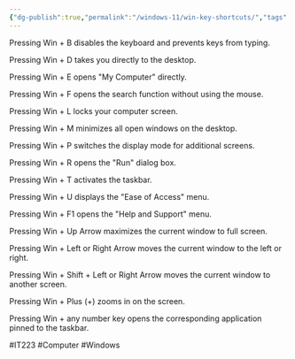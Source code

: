 ```yaml
---
{"dg-publish":true,"permalink":"/windows-11/win-key-shortcuts/","tags":["Windows","windows11"]}
---
```




Pressing Win + B disables the keyboard and prevents keys from typing.

Pressing Win + D takes you directly to the desktop.

Pressing Win + E opens "My Computer" directly.

Pressing Win + F opens the search function without using the mouse.

Pressing Win + L locks your computer screen.

Pressing Win + M minimizes all open windows on the desktop.

Pressing Win + P switches the display mode for additional screens.

Pressing Win + R opens the "Run" dialog box.

Pressing Win + T activates the taskbar.

Pressing Win + U displays the "Ease of Access" menu.

Pressing Win + F1 opens the "Help and Support" menu.

Pressing Win + Up Arrow maximizes the current window to full screen.

Pressing Win + Left or Right Arrow moves the current window to the left or right.

Pressing Win + Shift + Left or Right Arrow moves the current window to another screen.

Pressing Win + Plus (+) zooms in on the screen.

Pressing Win + any number key opens the corresponding application pinned to the taskbar.

#IT223 #Computer #Windows